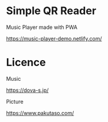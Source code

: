 # Simple QR Reader

Music Player made with PWA

https://music-player-demo.netlify.com/

# Licence

Music

https://dova-s.jp/

Picture

https://www.pakutaso.com/